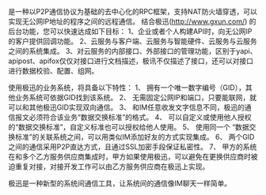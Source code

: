 是一种以P2P通信协议为基础的去中心化的RPC框架，支持NAT防火墙穿透，可以实现无公网IP地址的程序之间的远程通信。 结合极迅(http://www.gxun.com/) 的后台功能，您可以快速达成如下目标： 1、企业或者个人构建API时，向无公网IP的客户提供回调功能。 2、云服务与客户端、云服务与智能硬件、云服务与云服务之间的系统集成。 3、对云服务的内部接口、外部接口的管理功能，区别于yapi、apipost、apifox仅仅对接口进行文档描述，极讯不仅描述了接口，还可以对接口进行数据校验、配置、组网。

使用极迅的业务系统，将具备以下特性：
1、	拥有一个唯一数字编号（GID），其他业务系统可依据GID找到该系统。
2、	无需固定公网IP和端口，只要能联网，就可以和其他极迅GID实现双向通信。
3、	和IM任意收发文字信息不同，极迅的通信报文必须符合该业务“数据交换标准”的格式。
4、	可以自定义或使用他人授权的“数据交换标准”，自定义标准也可以授权给他人使用。
5、	使用同一个 “数据交换标准”的关联系统之间，可以用类似IM添加好友的方式实现集成。
6、	两个GID之间的通信采用P2P直达方式，且通过SSL加密手段保证私密性。
7、	甲方的系统在和多个乙方服务供应商集成时，甲方如果使用极迅，可以避免在更换供应商时被迫重复对接，对接开发工作可以由乙方服务供应商在极迅上实现。

极迅是一种新型的系统间通信工具，让系统间的通信像IM聊天一样简单。
